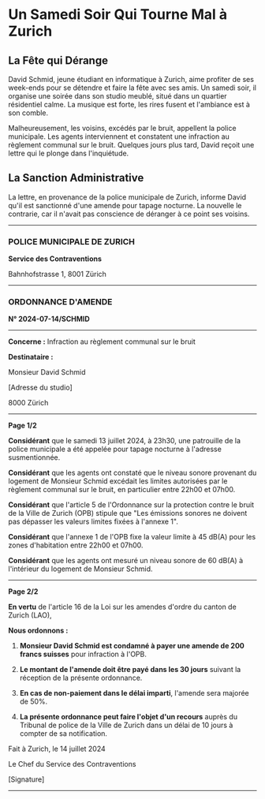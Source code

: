# Un Samedi Soir Qui Tourne Mal à Zurich

## La Fête qui Dérange

David Schmid, jeune étudiant en informatique à Zurich, aime profiter de ses week-ends pour se détendre et faire la fête avec ses amis. Un samedi soir, il organise une soirée dans son studio meublé, situé dans un quartier résidentiel calme. La musique est forte, les rires fusent et l'ambiance est à son comble.

Malheureusement, les voisins, excédés par le bruit, appellent la police municipale. Les agents interviennent et constatent une infraction au règlement communal sur le bruit. Quelques jours plus tard, David reçoit une lettre qui le plonge dans l'inquiétude.

## La Sanction Administrative

La lettre, en provenance de la police municipale de Zurich, informe David qu'il est sanctionné d'une amende pour tapage nocturne. La nouvelle le contrarie, car il n'avait pas conscience de déranger à ce point ses voisins.

---

### POLICE MUNICIPALE DE ZURICH

**Service des Contraventions**

Bahnhofstrasse 1, 8001 Zürich

---

### **ORDONNANCE D'AMENDE**

**N° 2024-07-14/SCHMID**

---

**Concerne :** Infraction au règlement communal sur le bruit

**Destinataire :**

Monsieur David Schmid

[Adresse du studio]

8000 Zürich

---

**Page 1/2**

**Considérant** que le samedi 13 juillet 2024, à 23h30, une patrouille de la police municipale a été appelée pour tapage nocturne à l'adresse susmentionnée.

**Considérant** que les agents ont constaté que le niveau sonore provenant du logement de Monsieur Schmid excédait les limites autorisées par le règlement communal sur le bruit, en particulier entre 22h00 et 07h00.

**Considérant** que l'article 5 de l'Ordonnance sur la protection contre le bruit de la Ville de Zurich (OPB) stipule que "Les émissions sonores ne doivent pas dépasser les valeurs limites fixées à l'annexe 1".

**Considérant** que l'annexe 1 de l'OPB fixe la valeur limite à 45 dB(A) pour les zones d'habitation entre 22h00 et 07h00.

**Considérant** que les agents ont mesuré un niveau sonore de 60 dB(A) à l'intérieur du logement de Monsieur Schmid.

---

**Page 2/2**

**En vertu** de l'article 16 de la Loi sur les amendes d'ordre du canton de Zurich (LAO),

**Nous ordonnons :**

1. **Monsieur David Schmid est condamné à payer une amende de 200 francs suisses** pour infraction à l'OPB.

2. **Le montant de l'amende doit être payé dans les 30 jours** suivant la réception de la présente ordonnance.

3. **En cas de non-paiement dans le délai imparti**, l'amende sera majorée de 50%.

4. **La présente ordonnance peut faire l'objet d'un recours** auprès du Tribunal de police de la Ville de Zurich dans un délai de 10 jours à compter de sa notification.

Fait à Zurich, le 14 juillet 2024

Le Chef du Service des Contraventions

[Signature]

---
